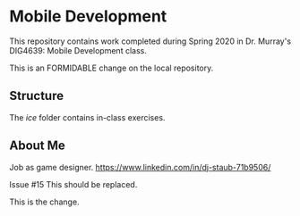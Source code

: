 # Mobile Development
This repository contains work completed during Spring 2020 in Dr. Murray's DIG4639: Mobile Development class.

This is an FORMIDABLE change on the local repository.

## Structure
The *ice* folder contains in-class exercises. 

## About Me
Job as game designer.
https://www.linkedin.com/in/dj-staub-71b9506/

Issue #15
This should be replaced.

This is the change.
